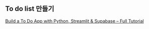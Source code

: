 ## To do list 만들기
[Build a To Do App with Python, Streamlit & Supabase – Full Tutorial](https://www.youtube.com/watch?v=ip87CHxtoJY)
